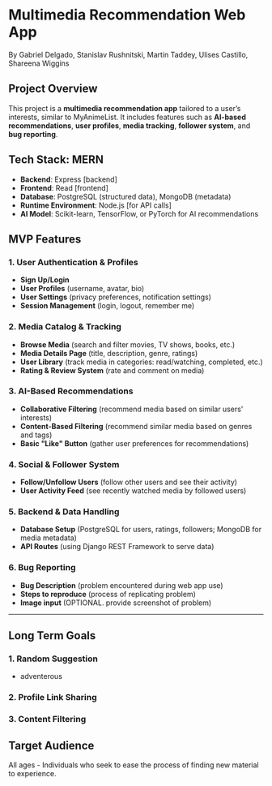 # Multimedia Recommendation Web App

By Gabriel Delgado, Stanislav Rushnitski, Martin Taddey, Ulises Castillo, Shareena Wiggins

## Project Overview
This project is a **multimedia recommendation app** tailored to a user’s interests, similar to MyAnimeList. It includes features such as **AI-based recommendations**, **user profiles**, **media tracking**, **follower system**, and **bug reporting**.

## Tech Stack: MERN
- **Backend**: Express [backend]
- **Frontend**: Read [frontend]
- **Database**: PostgreSQL (structured data), MongoDB (metadata)
- **Runtime Environment**: Node.js [for API calls]
- **AI Model**: Scikit-learn, TensorFlow, or PyTorch for AI recommendations

## MVP Features

### 1. **User Authentication & Profiles**
- **Sign Up/Login** 
- **User Profiles** (username, avatar, bio)
- **User Settings** (privacy preferences, notification settings)
- **Session Management** (login, logout, remember me)

### 2. **Media Catalog & Tracking**
- **Browse Media** (search and filter movies, TV shows, books, etc.)
- **Media Details Page** (title, description, genre, ratings)
- **User Library** (track media in categories: read/watching, completed, etc.)
- **Rating & Review System** (rate and comment on media)

### 3. **AI-Based Recommendations**
- **Collaborative Filtering** (recommend media based on similar users' interests)
- **Content-Based Filtering** (recommend similar media based on genres and tags)
- **Basic "Like" Button** (gather user preferences for recommendations)

### 4. **Social & Follower System**
- **Follow/Unfollow Users** (follow other users and see their activity)
- **User Activity Feed** (see recently watched media by followed users)

### 5. **Backend & Data Handling**
- **Database Setup** (PostgreSQL for users, ratings, followers; MongoDB for media metadata)
- **API Routes** (using Django REST Framework to serve data)

### 6. **Bug Reporting**
- **Bug Description** (problem encountered during web app use)
- **Steps to reproduce** (process of replicating problem)
- **Image input** (OPTIONAL. provide screenshot of problem)

---

## Long Term Goals

### 1. **Random Suggestion**
- adventerous 
### 2. **Profile Link Sharing**
### 3. **Content Filtering**

## Target Audience
All ages - Individuals who seek to ease the process of finding new material to experience.

